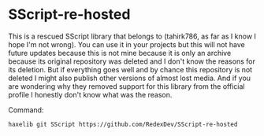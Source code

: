 # SScript-re-hosted
This is a rescued SScript library that belongs to (tahirk786, as far as I know I hope I'm not wrong).
You can use it in your projects but this will not have future updates because this is not mine because it is only an archive because its original repository was deleted and I don't know the reasons for its deletion. But if everything goes well and by chance this repository is not deleted I might also publish other versions of almost lost media.
And if you are wondering why they removed support for this library from the official profile I honestly don't know what was the reason.

Command:

`haxelib git SScript https://github.com/RedexDev/SScript-re-hosted`
